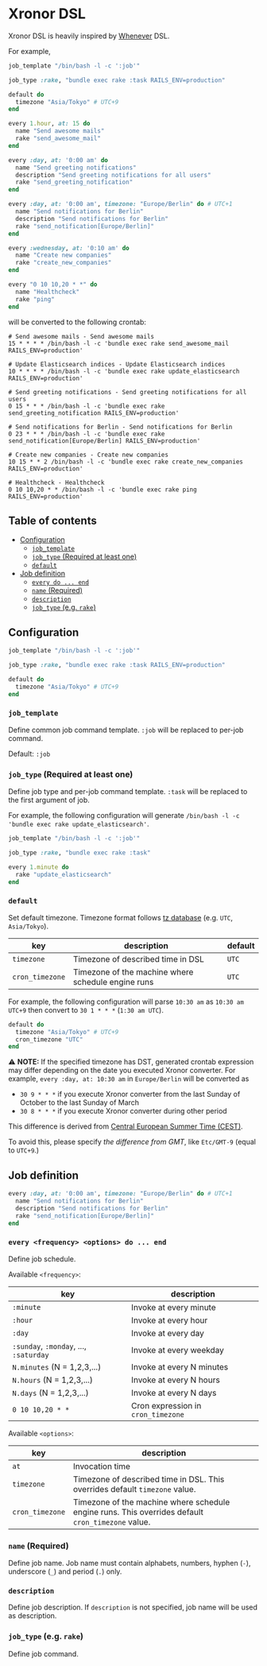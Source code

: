 # Xronor DSL

Xronor DSL is heavily inspired by [Whenever](https://github.com/javan/whenever) DSL.

For example,

```ruby
job_template "/bin/bash -l -c ':job'"

job_type :rake, "bundle exec rake :task RAILS_ENV=production"

default do
  timezone "Asia/Tokyo" # UTC+9
end

every 1.hour, at: 15 do
  name "Send awesome mails"
  rake "send_awesome_mail"
end

every :day, at: '0:00 am' do
  name "Send greeting notifications"
  description "Send greeting notifications for all users"
  rake "send_greeting_notification"
end

every :day, at: '0:00 am', timezone: "Europe/Berlin" do # UTC+1
  name "Send notifications for Berlin"
  description "Send notifications for Berlin"
  rake "send_notification[Europe/Berlin]"
end

every :wednesday, at: '0:10 am' do
  name "Create new companies"
  rake "create_new_companies"
end

every "0 10 10,20 * *" do
  name "Healthcheck"
  rake "ping"
end
```

will be converted to the following crontab:

```
# Send awesome mails - Send awesome mails
15 * * * * /bin/bash -l -c 'bundle exec rake send_awesome_mail RAILS_ENV=production'

# Update Elasticsearch indices - Update Elasticsearch indices
10 * * * * /bin/bash -l -c 'bundle exec rake update_elasticsearch RAILS_ENV=production'

# Send greeting notifications - Send greeting notifications for all users
0 15 * * * /bin/bash -l -c 'bundle exec rake send_greeting_notification RAILS_ENV=production'

# Send notifications for Berlin - Send notifications for Berlin
0 23 * * * /bin/bash -l -c 'bundle exec rake send_notification[Europe/Berlin] RAILS_ENV=production'

# Create new companies - Create new companies
10 15 * * 2 /bin/bash -l -c 'bundle exec rake create_new_companies RAILS_ENV=production'

# Healthcheck - Healthcheck
0 10 10,20 * * /bin/bash -l -c 'bundle exec rake ping RAILS_ENV=production'
```

## Table of contents

- [Configuration](#configuration)
  * [`job_template`](#job_template)
  * [`job_type` (Required at least one)](#job_type-required-at-least-one)
  * [`default`](#default)
- [Job definition](#job-definition)
  * [`every do ... end`](#every---do--end)
  * [`name` (Required)](#name-required)
  * [`description`](#description)
  * [`job_type` (e.g. `rake`)](#job_type-eg-rake)

## Configuration

```ruby
job_template "/bin/bash -l -c ':job'"

job_type :rake, "bundle exec rake :task RAILS_ENV=production"

default do
  timezone "Asia/Tokyo" # UTC+9
end
```

### `job_template`

Define common job command template.
`:job` will be replaced to per-job command.

Default: `:job`

### `job_type` (Required at least one)

Define job type and per-job command template.
`:task` will be replaced to the first argument of job.

For example, the following configuration will generate `/bin/bash -l -c 'bundle exec rake update_elasticsearch'`.

```ruby
job_template "/bin/bash -l -c ':job'"

job_type :rake, "bundle exec rake :task"

every 1.minute do
  rake "update_elasticsearch"
end
```

### `default`

Set default timezone.
Timezone format follows [tz database](https://en.wikipedia.org/wiki/List_of_tz_database_time_zones) (e.g. `UTC`, `Asia/Tokyo`).

|key|description|default|
|---|---|---|
|`timezone`|Timezone of described time in DSL|`UTC`|
|`cron_timezone`|Timezone of the machine where schedule engine runs|`UTC`|

For example, the following configuration will parse `10:30 am` as `10:30 am UTC+9` then convert to `30 1 * * *` (`1:30 am UTC`).

```ruby
default do
  timezone "Asia/Tokyo" # UTC+9
  cron_timezone "UTC"
end
```

:warning: __NOTE:__ If the specified timezone has DST, generated crontab expression may differ depending on the date you executed Xronor converter.
For example, `every :day, at: 10:30 am` in `Europe/Berlin` will be converted as

- `30 9 * * *` if you execute Xronor converter from the last Sunday of October to the last Sunday of March
- `30 8 * * *` if you execute Xronor converter during other period

This difference is derived from [Central European Summer Time (CEST)](https://en.wikipedia.org/wiki/Central_European_Summer_Time).

To avoid this, please specify _the difference from GMT_, like `Etc/GMT-9` (equal to `UTC+9`.)

## Job definition

```ruby
every :day, at: '0:00 am', timezone: "Europe/Berlin" do # UTC+1
  name "Send notifications for Berlin"
  description "Send notifications for Berlin"
  rake "send_notification[Europe/Berlin]"
end
```

### `every <frequency> <options> do ... end`

Define job schedule.

Available `<frequency>`:

|key|description|
|---|---|
|`:minute`|Invoke at every minute|
|`:hour`|Invoke at every hour|
|`:day`|Invoke at every day|
|`:sunday`, `:monday`, ..., `:saturday`|Invoke at every weekday|
|`N.minutes` (N = 1,2,3,...)|Invoke at every N minutes|
|`N.hours` (N = 1,2,3,...)|Invoke at every N hours|
|`N.days` (N = 1,2,3,...)|Invoke at every N days|
|`0 10 10,20 * *`|Cron expression in `cron_timezone`|

Available `<options>`:

|key|description|
|---|---|
|`at`|Invocation time|
|`timezone`|Timezone of described time in DSL. This overrides default `timezone` value.|
|`cron_timezone`|Timezone of the machine where schedule engine runs. This overrides default `cron_timezone` value.|

### `name` (Required)

Define job name.
Job name must contain alphabets, numbers, hyphen (`-`), underscore (`_`) and period (`.`) only.

### `description`

Define job description.
If `description` is not specified, job name will be used as description.

### `job_type` (e.g. `rake`)

Define job command.
